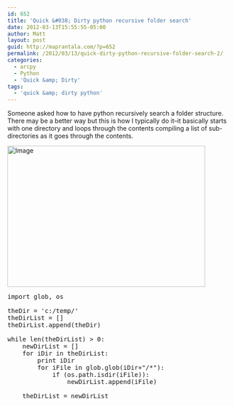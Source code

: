 ```yaml
---
id: 652
title: 'Quick &#038; Dirty python recursive folder search'
date: 2012-03-13T15:55:55-05:00
author: Matt
layout: post
guid: http://maprantala.com/?p=652
permalink: /2012/03/13/quick-dirty-python-recursive-folder-search-2/
categories:
  - arcpy
  - Python
  - 'Quick &amp; Dirty'
tags:
  - 'quick &amp; dirty python'
---
```

Someone asked how to have python recursively search a folder structure. There may be a better way but this is how I typically do it&#8211;it basically starts with one directory and loops through the contents compiling a list of sub-directories as it goes through the contents.

[<img class=" wp-image" src="https://i0.wp.com/maprantala.com/wp-content/uploads/2012/03/dirstalker.png?resize=446%2C318" alt="Image" width="446" height="318" data-recalc-dims="1" />](https://i0.wp.com/maprantala.com/wp-content/uploads/2012/03/dirstalker.png)

<pre>import glob, os

theDir = 'c:/temp/'
theDirList = []
theDirList.append(theDir)

while len(theDirList) &gt; 0:
    newDirList = []
    for iDir in theDirList:
        print iDir
        for iFile in glob.glob(iDir+"/*"):
            if (os.path.isdir(iFile)):
                newDirList.append(iFile)

    theDirList = newDirList</pre>